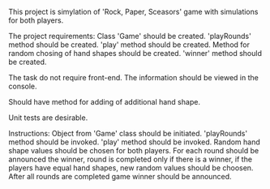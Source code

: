 This project is simylation of 'Rock, Paper, Sceasors' game with simulations for both players.

The project requirements:
Class 'Game' should be created.
'playRounds' method should be created.
'play' method should be created.
Method for random chosing of hand shapes should be created.
'winner' method should be created.

The task do not require front-end. The information should be viewed in the console.

Should have method for adding of additional hand shape.

Unit tests are desirable.

Instructions:
Object from 'Game' class should be initiated.
'playRounds' method should be invoked.
'play' method should be invoked.
Random hand shape values should be chosen for both players.
For each round should be announced the winner, round is completed only if there is a winner, if the players have equal hand shapes, new random values should be choosen.
After all rounds are completed game winner should be announced.
 

